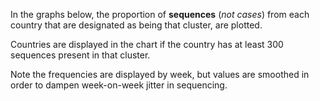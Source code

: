 In the graphs below, the proportion of **sequences** (_not cases_) from each country that are designated as being that cluster, are plotted.

Countries are displayed in the chart if the country has at least 300 sequences present in that cluster.

Note the frequencies are displayed by week, but values are smoothed in order to dampen week-on-week jitter in sequencing.